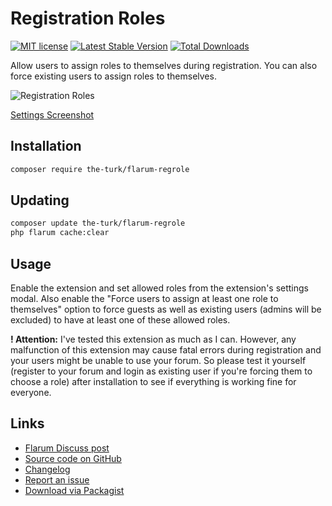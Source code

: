 # Registration Roles

[![MIT license](https://img.shields.io/badge/license-MIT-blue.svg)](https://github.com/the-turk/flarum-regrole/blob/master/LICENSE) [![Latest Stable Version](https://img.shields.io/packagist/v/the-turk/flarum-regrole.svg)](https://packagist.org/packages/the-turk/flarum-regrole) [![Total Downloads](https://img.shields.io/packagist/dt/the-turk/flarum-regrole.svg)](https://packagist.org/packages/the-turk/flarum-regrole)

Allow users to assign roles to themselves during registration. You can also force existing users to assign roles to themselves.

![Registration Roles](https://i.ibb.co/KhFp3hQ/reg-Role-Sign-Up-Modal.png)

[Settings Screenshot](https://i.ibb.co/Nx0wZk5/reg-Role-Settings.png)

## Installation

```bash
composer require the-turk/flarum-regrole
```

## Updating

```bash
composer update the-turk/flarum-regrole
php flarum cache:clear
```

## Usage

Enable the extension and set allowed roles from the extension's settings modal. Also enable the "Force users to assign at least one role to themselves" option to force guests as well as existing users (admins will be excluded) to have at least one of these allowed roles.

**! Attention:** I've tested this extension as much as I can. However, any malfunction of this extension may cause fatal errors during registration and your users might be unable to use your forum. So please test it yourself (register to your forum and login as existing user if you're forcing them to choose a role) after installation to see if everything is working fine for everyone.

## Links

- [Flarum Discuss post](https://discuss.flarum.org/)
- [Source code on GitHub](https://github.com/the-turk/flarum-regrole)
- [Changelog](https://github.com/the-turk/flarum-regrole/blob/master/CHANGELOG.md)
- [Report an issue](https://github.com/the-turk/flarum-regrole/issues)
- [Download via Packagist](https://packagist.org/packages/the-turk/flarum-regrole)
